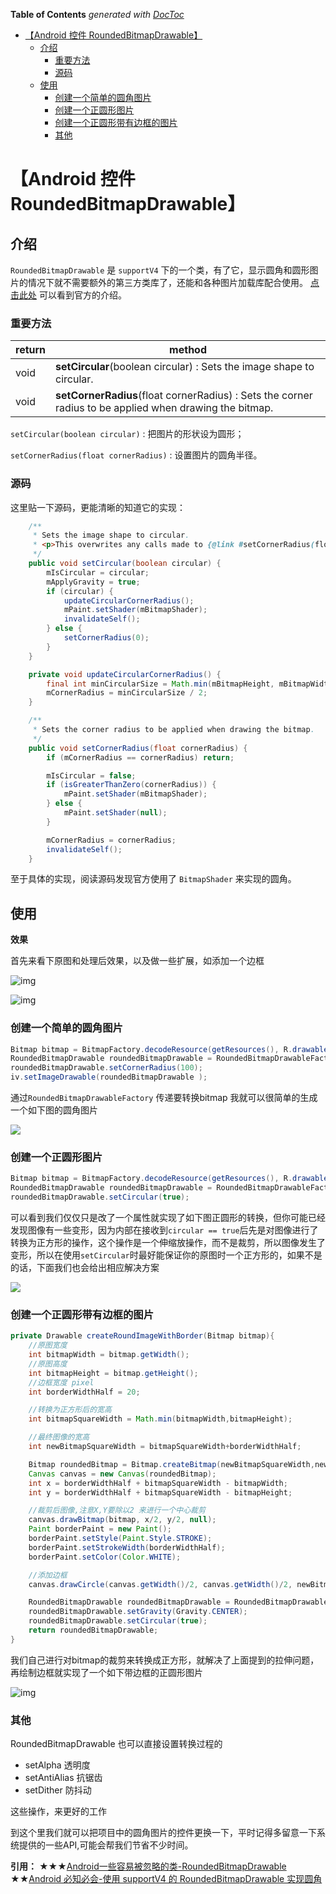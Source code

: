 <!-- START doctoc generated TOC please keep comment here to allow auto update -->
<!-- DON'T EDIT THIS SECTION, INSTEAD RE-RUN doctoc TO UPDATE -->
**Table of Contents**  *generated with [DocToc](https://github.com/thlorenz/doctoc)*

- [【Android 控件 RoundedBitmapDrawable】](#android-%E6%8E%A7%E4%BB%B6-roundedbitmapdrawable)
  - [介绍](#%E4%BB%8B%E7%BB%8D)
    - [重要方法](#%E9%87%8D%E8%A6%81%E6%96%B9%E6%B3%95)
    - [源码](#%E6%BA%90%E7%A0%81)
  - [使用](#%E4%BD%BF%E7%94%A8)
    - [创建一个简单的圆角图片](#%E5%88%9B%E5%BB%BA%E4%B8%80%E4%B8%AA%E7%AE%80%E5%8D%95%E7%9A%84%E5%9C%86%E8%A7%92%E5%9B%BE%E7%89%87)
    - [创建一个正圆形图片](#%E5%88%9B%E5%BB%BA%E4%B8%80%E4%B8%AA%E6%AD%A3%E5%9C%86%E5%BD%A2%E5%9B%BE%E7%89%87)
    - [创建一个正圆形带有边框的图片](#%E5%88%9B%E5%BB%BA%E4%B8%80%E4%B8%AA%E6%AD%A3%E5%9C%86%E5%BD%A2%E5%B8%A6%E6%9C%89%E8%BE%B9%E6%A1%86%E7%9A%84%E5%9B%BE%E7%89%87)
    - [其他](#%E5%85%B6%E4%BB%96)

<!-- END doctoc generated TOC please keep comment here to allow auto update -->



# 【Android 控件 RoundedBitmapDrawable】



## 介绍
`RoundedBitmapDrawable` 是 `supportV4` 下的一个类，有了它，显示圆角和圆形图片的情况下就不需要额外的第三方类库了，还能和各种图片加载库配合使用。
[点击此处](http://developer.android.youdaxue.com/reference/android/support/v4/graphics/drawable/RoundedBitmapDrawable.html?_ga=1.118511817.1571171213.1463032326) 可以看到官方的介绍。

### 重要方法
| return | method                                   |
| ------ | ---------------------------------------- |
| void   | **setCircular**(boolean circular) : Sets the image shape to circular. |
| void   | **setCornerRadius**(float cornerRadius) : Sets the corner radius to be applied when drawing the bitmap. |

`setCircular(boolean circular)` : 把图片的形状设为圆形；

`setCornerRadius(float cornerRadius)` : 设置图片的圆角半径。

### 源码
这里贴一下源码，更能清晰的知道它的实现：

```java
    /**
     * Sets the image shape to circular.
     * <p>This overwrites any calls made to {@link #setCornerRadius(float)} so far.</p>
     */
    public void setCircular(boolean circular) {
        mIsCircular = circular;
        mApplyGravity = true;
        if (circular) {
            updateCircularCornerRadius();
            mPaint.setShader(mBitmapShader);
            invalidateSelf();
        } else {
            setCornerRadius(0);
        }
    }

    private void updateCircularCornerRadius() {
        final int minCircularSize = Math.min(mBitmapHeight, mBitmapWidth);
        mCornerRadius = minCircularSize / 2;
    }

    /**
     * Sets the corner radius to be applied when drawing the bitmap.
     */
    public void setCornerRadius(float cornerRadius) {
        if (mCornerRadius == cornerRadius) return;

        mIsCircular = false;
        if (isGreaterThanZero(cornerRadius)) {
            mPaint.setShader(mBitmapShader);
        } else {
            mPaint.setShader(null);
        }

        mCornerRadius = cornerRadius;
        invalidateSelf();
    }
```

至于具体的实现，阅读源码发现官方使用了 `BitmapShader` 来实现的圆角。

## 使用

**效果**

首先来看下原图和处理后效果，以及做一些扩展，如添加一个边框

![img](http://upload-images.jianshu.io/upload_images/1247734-aa39c6f78519c43e.png?imageMogr2/auto-orient/strip%7CimageView2/2/w/265)

![img](http://upload-images.jianshu.io/upload_images/1247734-0a7429b07cbd9140.png?imageMogr2/auto-orient/strip%7CimageView2/2/w/279)

### 创建一个简单的圆角图片

```java
Bitmap bitmap = BitmapFactory.decodeResource(getResources(), R.drawable.photo);
RoundedBitmapDrawable roundedBitmapDrawable = RoundedBitmapDrawableFactory.create(getResources(), bitmap);
roundedBitmapDrawable.setCornerRadius(100);
iv.setImageDrawable(roundedBitmapDrawable );
```

通过`RoundedBitmapDrawableFactory` 传递要转换bitmap 我就可以很简单的生成一个如下图的圆角图片

![](http://upload-images.jianshu.io/upload_images/1247734-343a18a1ef302153.png?imageMogr2/auto-orient/strip%7CimageView2/2/w/235)

### 创建一个正圆形图片

```java
Bitmap bitmap = BitmapFactory.decodeResource(getResources(), R.drawable.photo);
RoundedBitmapDrawable roundedBitmapDrawable = RoundedBitmapDrawableFactory.create(getResources(), bitmap);
roundedBitmapDrawable.setCircular(true);
```

可以看到我们仅仅只是改了一个属性就实现了如下图正圆形的转换，但你可能已经发现图像有一些变形，因为内部在接收到`circular == true`后先是对图像进行了转换为正方形的操作，这个操作是一个伸缩放操作，而不是裁剪，所以图像发生了变形，所以在使用`setCircular`时最好能保证你的原图时一个正方形的，如果不是的话，下面我们也会给出相应解决方案

![](http://upload-images.jianshu.io/upload_images/1247734-84a128a9bd2254f5.png?imageMogr2/auto-orient/strip%7CimageView2/2/w/266)

### 创建一个正圆形带有边框的图片
```java
private Drawable createRoundImageWithBorder(Bitmap bitmap){        
    //原图宽度
    int bitmapWidth = bitmap.getWidth();
    //原图高度
    int bitmapHeight = bitmap.getHeight();
    //边框宽度 pixel
    int borderWidthHalf = 20;

    //转换为正方形后的宽高
    int bitmapSquareWidth = Math.min(bitmapWidth,bitmapHeight);

    //最终图像的宽高
    int newBitmapSquareWidth = bitmapSquareWidth+borderWidthHalf;

    Bitmap roundedBitmap = Bitmap.createBitmap(newBitmapSquareWidth,newBitmapSquareWidth,Bitmap.Config.ARGB_8888);
    Canvas canvas = new Canvas(roundedBitmap);
    int x = borderWidthHalf + bitmapSquareWidth - bitmapWidth;
    int y = borderWidthHalf + bitmapSquareWidth - bitmapHeight;

    //裁剪后图像,注意X,Y要除以2 来进行一个中心裁剪
    canvas.drawBitmap(bitmap, x/2, y/2, null);
    Paint borderPaint = new Paint();
    borderPaint.setStyle(Paint.Style.STROKE);
    borderPaint.setStrokeWidth(borderWidthHalf);
    borderPaint.setColor(Color.WHITE);

    //添加边框
    canvas.drawCircle(canvas.getWidth()/2, canvas.getWidth()/2, newBitmapSquareWidth/2, borderPaint);

    RoundedBitmapDrawable roundedBitmapDrawable = RoundedBitmapDrawableFactory.create(getResources(),roundedBitmap);
    roundedBitmapDrawable.setGravity(Gravity.CENTER);
    roundedBitmapDrawable.setCircular(true);
    return roundedBitmapDrawable;
}

```

我们自己进行对bitmap的裁剪来转换成正方形，就解决了上面提到的拉伸问题，再绘制边框就实现了一个如下带边框的正圆形图片

![img](http://upload-images.jianshu.io/upload_images/1247734-0a7429b07cbd9140.png?imageMogr2/auto-orient/strip%7CimageView2/2/w/279)

### 其他

RoundedBitmapDrawable 也可以直接设置转换过程的

- setAlpha 透明度
- setAntiAlias 抗锯齿
- setDither 防抖动

这些操作，来更好的工作

到这个里我们就可以把项目中的圆角图片的控件更换一下，平时记得多留意一下系统提供的一些API,可能会帮我们节省不少时间。



**引用：**
★★★[Android一些容易被忽略的类-RoundedBitmapDrawable](https://www.jianshu.com/p/ed42d8c90a45)
★★[Android 必知必会-使用 supportV4 的 RoundedBitmapDrawable 实现圆角](https://blog.csdn.net/ys743276112/article/details/52316588)

